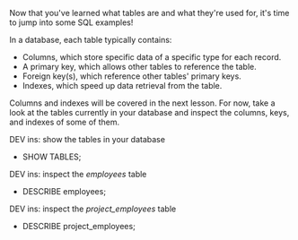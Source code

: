 Now that you've learned what tables are and what they're used for, it's time to jump into some SQL examples!

In a database, each table typically contains:

* Columns, which store specific data of a specific type for each record.
* A primary key, which allows other tables to reference the table.
* Foreign key(s), which reference other tables' primary keys.
* Indexes, which speed up data retrieval from the table.

Columns and indexes will be covered in the next lesson. For now, take a look at the tables currently in your database and inspect the columns, keys, and indexes of some of them.

DEV ins: show the tables in your database

- SHOW TABLES;

DEV ins: inspect the *employees* table

- DESCRIBE employees;

DEV ins: inspect the *project_employees* table

- DESCRIBE project_employees;

